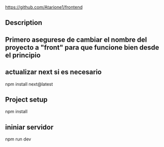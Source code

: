 https://github.com/Atarione1/frontend
## Description

## Primero asegurese de cambiar el nombre del proyecto a "front" para que funcione bien desde el principio

## actualizar next si es necesario
npm install next@latest

## Project setup

npm install

## ininiar servidor

npm run dev

